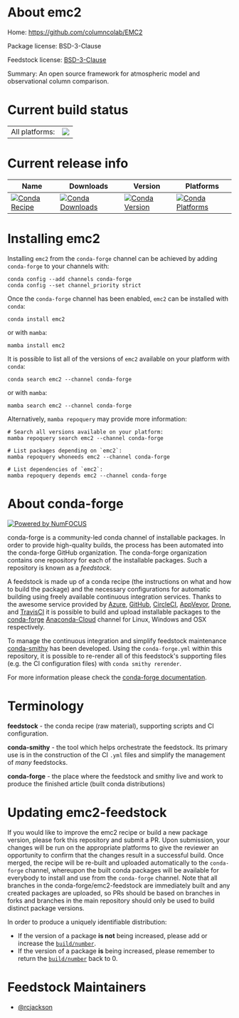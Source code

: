 About emc2
==========

Home: https://github.com/columncolab/EMC2

Package license: BSD-3-Clause

Feedstock license: [BSD-3-Clause](https://github.com/conda-forge/emc2-feedstock/blob/main/LICENSE.txt)

Summary: An open source framework for atmospheric model and observational column comparison.

Current build status
====================


<table><tr><td>All platforms:</td>
    <td>
      <a href="https://dev.azure.com/conda-forge/feedstock-builds/_build/latest?definitionId=10838&branchName=main">
        <img src="https://dev.azure.com/conda-forge/feedstock-builds/_apis/build/status/emc2-feedstock?branchName=main">
      </a>
    </td>
  </tr>
</table>

Current release info
====================

| Name | Downloads | Version | Platforms |
| --- | --- | --- | --- |
| [![Conda Recipe](https://img.shields.io/badge/recipe-emc2-green.svg)](https://anaconda.org/conda-forge/emc2) | [![Conda Downloads](https://img.shields.io/conda/dn/conda-forge/emc2.svg)](https://anaconda.org/conda-forge/emc2) | [![Conda Version](https://img.shields.io/conda/vn/conda-forge/emc2.svg)](https://anaconda.org/conda-forge/emc2) | [![Conda Platforms](https://img.shields.io/conda/pn/conda-forge/emc2.svg)](https://anaconda.org/conda-forge/emc2) |

Installing emc2
===============

Installing `emc2` from the `conda-forge` channel can be achieved by adding `conda-forge` to your channels with:

```
conda config --add channels conda-forge
conda config --set channel_priority strict
```

Once the `conda-forge` channel has been enabled, `emc2` can be installed with `conda`:

```
conda install emc2
```

or with `mamba`:

```
mamba install emc2
```

It is possible to list all of the versions of `emc2` available on your platform with `conda`:

```
conda search emc2 --channel conda-forge
```

or with `mamba`:

```
mamba search emc2 --channel conda-forge
```

Alternatively, `mamba repoquery` may provide more information:

```
# Search all versions available on your platform:
mamba repoquery search emc2 --channel conda-forge

# List packages depending on `emc2`:
mamba repoquery whoneeds emc2 --channel conda-forge

# List dependencies of `emc2`:
mamba repoquery depends emc2 --channel conda-forge
```


About conda-forge
=================

[![Powered by
NumFOCUS](https://img.shields.io/badge/powered%20by-NumFOCUS-orange.svg?style=flat&colorA=E1523D&colorB=007D8A)](https://numfocus.org)

conda-forge is a community-led conda channel of installable packages.
In order to provide high-quality builds, the process has been automated into the
conda-forge GitHub organization. The conda-forge organization contains one repository
for each of the installable packages. Such a repository is known as a *feedstock*.

A feedstock is made up of a conda recipe (the instructions on what and how to build
the package) and the necessary configurations for automatic building using freely
available continuous integration services. Thanks to the awesome service provided by
[Azure](https://azure.microsoft.com/en-us/services/devops/), [GitHub](https://github.com/),
[CircleCI](https://circleci.com/), [AppVeyor](https://www.appveyor.com/),
[Drone](https://cloud.drone.io/welcome), and [TravisCI](https://travis-ci.com/)
it is possible to build and upload installable packages to the
[conda-forge](https://anaconda.org/conda-forge) [Anaconda-Cloud](https://anaconda.org/)
channel for Linux, Windows and OSX respectively.

To manage the continuous integration and simplify feedstock maintenance
[conda-smithy](https://github.com/conda-forge/conda-smithy) has been developed.
Using the ``conda-forge.yml`` within this repository, it is possible to re-render all of
this feedstock's supporting files (e.g. the CI configuration files) with ``conda smithy rerender``.

For more information please check the [conda-forge documentation](https://conda-forge.org/docs/).

Terminology
===========

**feedstock** - the conda recipe (raw material), supporting scripts and CI configuration.

**conda-smithy** - the tool which helps orchestrate the feedstock.
                   Its primary use is in the construction of the CI ``.yml`` files
                   and simplify the management of *many* feedstocks.

**conda-forge** - the place where the feedstock and smithy live and work to
                  produce the finished article (built conda distributions)


Updating emc2-feedstock
=======================

If you would like to improve the emc2 recipe or build a new
package version, please fork this repository and submit a PR. Upon submission,
your changes will be run on the appropriate platforms to give the reviewer an
opportunity to confirm that the changes result in a successful build. Once
merged, the recipe will be re-built and uploaded automatically to the
`conda-forge` channel, whereupon the built conda packages will be available for
everybody to install and use from the `conda-forge` channel.
Note that all branches in the conda-forge/emc2-feedstock are
immediately built and any created packages are uploaded, so PRs should be based
on branches in forks and branches in the main repository should only be used to
build distinct package versions.

In order to produce a uniquely identifiable distribution:
 * If the version of a package **is not** being increased, please add or increase
   the [``build/number``](https://docs.conda.io/projects/conda-build/en/latest/resources/define-metadata.html#build-number-and-string).
 * If the version of a package **is** being increased, please remember to return
   the [``build/number``](https://docs.conda.io/projects/conda-build/en/latest/resources/define-metadata.html#build-number-and-string)
   back to 0.

Feedstock Maintainers
=====================

* [@rcjackson](https://github.com/rcjackson/)

